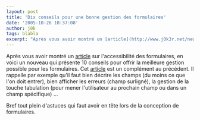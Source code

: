 ```yaml
---
layout: post
title: 'Dix conseils pour une bonne gestion des formulaires'
date: '2005-10-26 10:37:08'
author: j0k
tags: blabla
excerpt: "Après vous avoir montré un [article](http://www.j0k3r.net/news-faire-des-formulaires-simples-et-accessibles-766.html) sur l'accessibilité des formulaires, en voici un nouveau qui présente 10 conseils pour offrir la meilleure gestion possible pour les formulaires.     \nCet [article](http://particletree.com/features/10-tips-to-a-better-form/) est un      …"
---
```


Après vous avoir montré un [article](http://www.j0k3r.net/news-faire-des-formulaires-simples-et-accessibles-766.html) sur l'accessibilité des formulaires, en voici un nouveau qui présente 10 conseils pour offrir la meilleure gestion possible pour les formulaires.
Cet [article](http://particletree.com/features/10-tips-to-a-better-form/) est un complément au précédent. Il rappelle par exemple qu'il faut bien décrire les champs (du moins ce que l'on doit entrer), bien afficher les erreurs (champ surligné), la gestion de la touche tabulation (pour mener l'utilisateur au prochain champ ou dans un champ spécifique) ...

Bref tout plein d'astuces qui faut avoir en tête lors de la conception de formulaires.

